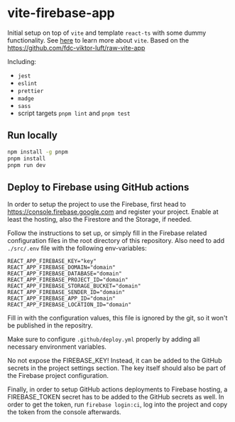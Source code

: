 # vite-firebase-app
Initial setup on top of `vite` and template `react-ts` with some dummy functionality. See
[here](https://vitejs.dev/guide/) to learn more about `vite`. Based on the https://github.com/fdc-viktor-luft/raw-vite-app

Including:
- `jest`
- `eslint`
- `prettier`
- `madge`
- `sass`
- script targets `pnpm lint` and `pnpm test`

## Run locally
```bash
npm install -g pnpm
pnpm install
pnpm run dev
```
## Deploy to Firebase using GitHub actions

In order to setup the project to use the Firebase, first head to https://console.firebase.google.com and register your project. Enable at least the hosting, also the Firestore and the Storage, if needed.

Follow the instructions to set up, or simply fill in the Firebase related configuration files in the root directory of this repository. Also need to add `./src/.env` file with the following env-variables:
```text
REACT_APP_FIREBASE_KEY="key"
REACT_APP_FIREBASE_DOMAIN="domain"
REACT_APP_FIREBASE_DATABASE="domain"
REACT_APP_FIREBASE_PROJECT_ID="domain"
REACT_APP_FIREBASE_STORAGE_BUCKET="domain"
REACT_APP_FIREBASE_SENDER_ID="domain"
REACT_APP_FIREBASE_APP_ID="domain"
REACT_APP_FIREBASE_LOCATION_ID="domain"
```
Fill in with the configuration values, this file is ignored by the git, so it won't be published in the repositry.

Make sure to configure `.github/deploy.yml` properly by adding all necessary environment variables. 

No not expose the FIREBASE_KEY! Instead, it can be added to the GitHub secrets in the project settings section. The key itself should also be part of the Firebase project configuration. 

Finally, in order to setup GitHub actions deployments to Firebase hosting, a FIREBASE_TOKEN secret has to be added to the GitHub secrets as well. In order to get the token, run `firebase login:ci`, log into the project and copy the token from the console afterwards.